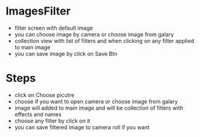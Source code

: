 # ImagesFilter


- filter screen with default image
- you can choose image by camera or choose image from galary
- collection view with list of filters and when clicking on any filter applied to main image
- you can save image by click on Save Btn

# Steps  
 - click on Choose picutre
 - choose if you want to open camera or choose image from galary
 - image will added to main image and will be collection of filters with effects and names
 - choose any filter by click on it
 - you can save filtered image to camera roll if you want

